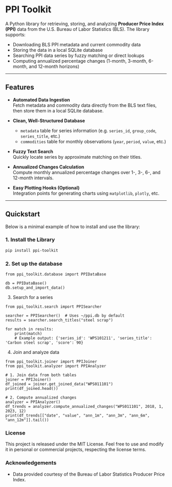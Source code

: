 # PPI Toolkit

A Python library for retrieving, storing, and analyzing **Producer Price Index (PPI)** data from the U.S. Bureau of Labor Statistics (BLS). The library supports:

- Downloading BLS PPI metadata and current commodity data  
- Storing the data in a local SQLite database  
- Searching PPI data series by fuzzy matching or direct lookups  
- Computing annualized percentage changes (1-month, 3-month, 6-month, and 12-month horizons)  

---

## Features

- **Automated Data Ingestion**  
  Fetch metadata and commodity data directly from the BLS text files, then store them in a local SQLite database.

- **Clean, Well-Structured Database**  
  - `metadata` table for series information (e.g. `series_id`, `group_code`, `series_title`, etc.)  
  - `commodities` table for monthly observations (`year`, `period`, `value`, etc.)

- **Fuzzy Text Search**  
  Quickly locate series by approximate matching on their titles.

- **Annualized Changes Calculation**  
  Compute monthly annualized percentage changes over 1-, 3-, 6-, and 12-month intervals.

- **Easy Plotting Hooks (Optional)**  
  Integration points for generating charts using `matplotlib`, `plotly`, etc.

---

## Quickstart

Below is a minimal example of how to install and use the library:

### 1. Install the Library

```bash
pip install ppi-toolkit
```

### 2. Set up the database
```
from ppi_toolkit.database import PPIDataBase

db = PPIDataBase()
db.setup_and_import_data()
```

3. Search for a series
```
from ppi_toolkit.search import PPISearcher

searcher = PPISearcher()  # Uses ~/ppi.db by default
results = searcher.search_titles("steel scrap")

for match in results:
    print(match)
    # Example output: {'series_id': 'WPS101211', 'series_title': 'Carbon steel scrap', 'score': 90}

```

4. Join and analyze data

```
from ppi_toolkit.joiner import PPIJoiner
from ppi_toolkit.analyzer import PPIAnalyzer

# 1. Join data from both tables
joiner = PPIJoiner()
df_joined = joiner.get_joined_data("WPS011101")
print(df_joined.head())

# 2. Compute annualized changes
analyzer = PPIAnalyzer()
df_trends = analyzer.compute_annualized_changes("WPS011101", 2018, 1, 2023, 12)
print(df_trends[["date", "value", "ann_1m", "ann_3m", "ann_6m", "ann_12m"]].tail())
```

### License
This project is released under the MIT License. Feel free to use and modify it in personal or commercial projects, respecting the license terms.

### Acknowledgements 
- Data provided courtesy of the Bureau of Labor Statistics Producer Price Index.
